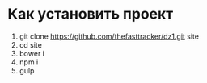 # Как установить проект

1. git clone https://github.com/thefasttracker/dz1.git site
2. cd site
3. bower i
4. npm i 
5. gulp